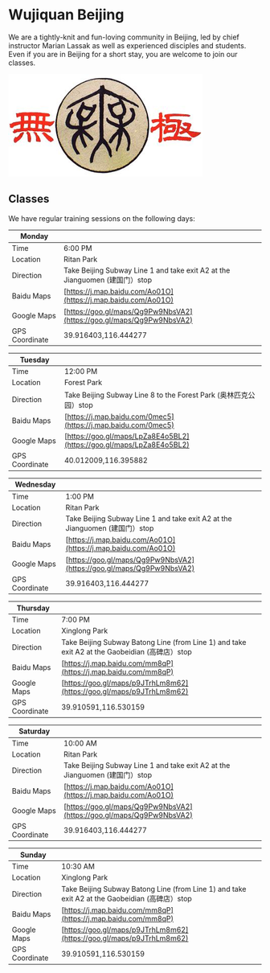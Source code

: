 # Wujiquan Beijing 

We are a tightly-knit and fun-loving community in Beijing, led by chief instructor Marian Lassak as well as experienced disciples and students. Even if you are in Beijing for a short stay, you are welcome to join our classes.

![Wujiquan logo](/images/Wujiquan_logo.jpeg)

## Classes

We have regular training sessions on the following days:


| Monday       |         |
| ------------- |--------|
| Time         | 6:00 PM |
| Location     | Ritan Park      |
| Direction    | Take Beijing Subway Line 1 and take exit A2 at the Jianguomen (建国门）stop|
| Baidu Maps   | [https://j.map.baidu.com/Ao01O](https://j.map.baidu.com/Ao01O) |
| Google Maps  | [https://goo.gl/maps/Qg9Pw9NbsVA2](https://goo.gl/maps/Qg9Pw9NbsVA2) |
| GPS Coordinate | 39.916403,116.444277 |

| Tuesday       |         |
| ------------- |--------|
| Time         | 12:00 PM |
| Location     | Forest Park      |
| Direction    | Take Beijing Subway Line 8 to the Forest Park (奥林匹克公园）stop |
| Baidu Maps   | [https://j.map.baidu.com/0mec5](https://j.map.baidu.com/0mec5) |
| Google Maps  | [https://goo.gl/maps/LpZa8E4o5BL2](https://goo.gl/maps/LpZa8E4o5BL2) |
| GPS Coordinate | 40.012009,116.395882 | 

| Wednesday     |         |
| ------------- |--------|
| Time         | 1:00 PM |
| Location     | Ritan Park      |
| Direction    | Take Beijing Subway Line 1 and take exit A2 at the Jianguomen (建国门）stop|
| Baidu Maps   | [https://j.map.baidu.com/Ao01O](https://j.map.baidu.com/Ao01O) |
| Google Maps  | [https://goo.gl/maps/Qg9Pw9NbsVA2](https://goo.gl/maps/Qg9Pw9NbsVA2) |
| GPS Coordinate | 39.916403,116.444277 |

| Thursday     |         |
| ------------ |--------|
| Time         | 7:00 PM |
| Location     | Xinglong Park      |
| Direction    | Take Beijing Subway Batong Line (from Line 1) and take exit A2 at the Gaobeidian (高碑店）stop |
| Baidu Maps   | [https://j.map.baidu.com/mm8qP](https://j.map.baidu.com/mm8qP) |
| Google Maps  | [https://goo.gl/maps/p9JTrhLm8m62](https://goo.gl/maps/p9JTrhLm8m62) |
| GPS Coordinate | 39.910591,116.530159 | 


| Saturday     |         |
| ------------- |--------|
| Time         | 10:00 AM |
| Location     | Ritan Park      |
| Direction    | Take Beijing Subway Line 1 and take exit A2 at the Jianguomen (建国门）stop|
| Baidu Maps   | [https://j.map.baidu.com/Ao01O](https://j.map.baidu.com/Ao01O) |
| Google Maps  | [https://goo.gl/maps/Qg9Pw9NbsVA2](https://goo.gl/maps/Qg9Pw9NbsVA2) |
| GPS Coordinate | 39.916403,116.444277 |

| Sunday     |         |
| ------------ |--------|
| Time         | 10:30 AM |
| Location     | Xinglong Park      |
| Direction    | Take Beijing Subway Batong Line (from Line 1) and take exit A2 at the Gaobeidian (高碑店）stop |
| Baidu Maps   | [https://j.map.baidu.com/mm8qP](https://j.map.baidu.com/mm8qP) |
| Google Maps  | [https://goo.gl/maps/p9JTrhLm8m62](https://goo.gl/maps/p9JTrhLm8m62) |
| GPS Coordinate | 39.910591,116.530159 |
